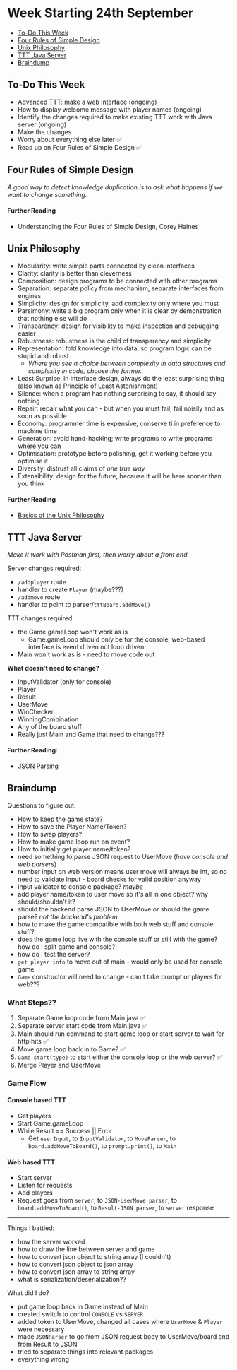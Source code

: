 # Week Starting 24th September

- [To-Do This Week](#to-do-this-week)
- [Four Rules of Simple Design](#four-rules-of-simple-design)
- [Unix Philosophy](#unix-philosophy)
- [TTT Java Server](#ttt-java-server)
- [Braindump](#braindump)

## To-Do This Week
- Advanced TTT: make a web interface (ongoing)
- How to display welcome message with player names (ongoing)
- Identify the changes required to make existing TTT work with Java server (ongoing)
- Make the changes
- Worry about everything else later ✅
- Read up on Four Rules of Simple Design ✅

## Four Rules of Simple Design
_A good way to detect knowledge duplication is to ask what happens if we want to change something._

#### Further Reading
- Understanding the Four Rules of Simple Design, Corey Haines

## Unix Philosophy
- Modularity: write simple parts connected by clean interfaces
- Clarity: clarity is better than cleverness
- Composition: design programs to be connected with other programs
- Separation: separate policy from mechanism, separate interfaces from engines
- Simplicity: design for simplicity, add complexity only where you must
- Parsimony: write a big program only when it is clear by demonstration that nothing else will do
- Transparency: design for visibility to make inspection and debugging easier
- Robustness: robustness is the child of transparency and simplicity
- Representation: fold knowledge into data, so program logic can be stupid and robust
    - _Where you see a choice between complexity in data structures and complexity in code, choose the former._
- Least Surprise: in interface design, always do the least surprising thing (also known as Principle of Least Astonishment)
- Silence: when a program has nothing surprising to say, it should say nothing
- Repair: repair what you can - but when you must fail, fail noisily and as soon as possible
- Economy: programmer time is expensive, conserve ti in preference to machine time
- Generation: avoid hand-hacking; write programs to write programs where you can
- Optimisation: prototype before polishing, get it working before you optimise it
- Diversity: distrust all claims of _one true way_
- Extensibility: design for the future, because it will be here sooner than you think


#### Further Reading
- [Basics of the Unix Philosophy](https://homepage.cs.uri.edu/~thenry/resources/unix_art/ch01s06.html)

## TTT Java Server
_Make it work with Postman first, then worry about a front end._

Server changes required: 
- `/addplayer` route
- handler to create `Player` (maybe???)
- `/addmove` route
- handler to point to parser/`tttBoard.addMove()`

TTT changes required:
- the Game.gameLoop won't work as is
    - Game.gameLoop should only be for the console, web-based interface is event driven not loop driven
- Main won't work as is - need to move code out 

**What doesn't need to change?**
- InputValidator (only for console)
- Player
- Result
- UserMove
- WinChecker
- WinningCombination
- Any of the board stuff
- Really just Main and Game that need to change???


#### Further Reading:
- [JSON Parsing](https://www.oracle.com/technetwork/articles/java/json-1973242.html)

## Braindump
Questions to figure out:
- How to keep the game state?
- How to save the Player Name/Token?
- How to swap players?
- How to make game loop run on event?
- How to initially get player name/token?
- need something to parse JSON request to UserMove (_have console and web parsers_)
- number input on web version means user move will always be int, so no need to validate input - board checks for valid position anyway
- input validator to console package? _maybe_
- add player name/token to user move so it's all in one object? why should/shouldn't it?
- should the backend parse JSON to UserMove or should the game parse? _not the backend's problem_
- how to make the game compatible with both web stuff and console stuff?
- does the game loop live with the console stuff or still with the game? how do I split game and console?
- how do I test the server?
- `get player info` to move out of main - would only be used for console game
- `Game` constructor will need to change - can't take prompt or players for web???


### What Steps??
1. Separate Game loop code from Main.java ✅
2. Separate server start code from Main.java ✅
3. Main should run command to start game loop or start server to wait for http hits ✅
4. Move game loop back in to Game? ✅
5. `Game.start(type)` to start either the console loop or the web server? ✅
6. Merge Player and UserMove

### Game Flow
#### Console based TTT
- Get players
- Start Game.gameLoop
- While Result == Success || Error
    - Get `userInput`, to `InputValidator`, to `MoveParser`, to `board.addMoveToBoard()`, to `prompt.print()`, to `Main`

#### Web based TTT
- Start server
- Listen for requests
- Add players
- Request goes from `server`, to `JSON-UserMove parser`, to `board.addMoveToBoard()`, to `Result-JSON parser`, to `server` response

-------

Things I battled: 
- how the server worked
- how to draw the line between server and game
- how to convert json object to string array (I couldn't)
- how to convert json object to json array
- how to convert json array to string array
- what is serialization/deserialization??


What did I do?
- put game loop back in Game instead of Main
- created switch to control `CONSOLE` vs `SERVER`
- added token to UserMove, changed all cases where `UserMove` & `Player` were necessary
- made `JSONParser` to go from JSON request body to UserMove/board and from Result to JSON
- tried to separate things into relevant packages
- everything wrong

 
